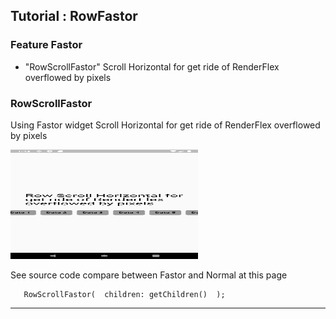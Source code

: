 ## Tutorial : RowFastor

### Feature Fastor 
* "RowScrollFastor" Scroll Horizontal for get ride of RenderFlex overflowed by pixels 


### RowScrollFastor

Using Fastor widget Scroll Horizontal for get ride of RenderFlex overflowed by pixels

<img src="https://raw.githubusercontent.com/AbdallahAndroid/fastor_app/master/tutorial/row/scroll.png" 
width="300" height="175"/>

See source code compare between Fastor and Normal at this page

```
   RowScrollFastor(  children: getChildren()  );
```
 

<hr class="solid">